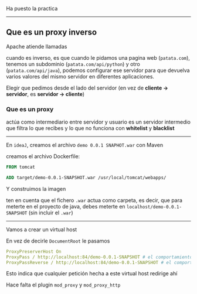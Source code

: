 Ha puesto la practica

---

## Que es un proxy inverso
Apache atiende llamadas

cuando es inverso, es que cuando le pidamos una pagina web (`patata.com`), tenemos un subdominio (`patata.com/api/python`) y otro (`patata.com/api/java`), podemos configurar ese servidor para que devuelva varios valores del mismo servidor en diferentes aplicaciones.

Elegir que pedimos desde el lado del servidor (en vez de **cliente -> servidor**, es **servidor -> cliente**)

### Que es un proxy
actúa como intermediario entre servidor y usuario
es un servidor intermedio que filtra lo que recibes y lo que no
funciona con **whitelist** y **blacklist**


---

En ``ideaJ``, creamos el archivo `demo 0.0.1 SNAPHOT.war` con Maven

creamos el archivo Dockerfile:
```dockerfile
FROM tomcat

ADD target/demo-0.0.1-SNAPSHOT.war /usr/local/tomcat/webapps/
```

Y construimos la imagen


ten en cuenta que el fichero `.war` actua como carpeta, es decir, que para meterte en el proyecto de java, debes meterte en `localhost/demo-0.0.1-SNAPSHOT` (sin incluir el ``.war``)

---

Vamos a crear un virtual host

En vez de decirle `DocumentRoot` le pasamos 
```yml (no es yalm pero sirve para los colores)
ProxyPreserverHost On
ProxyPass / http://localhost:84/demo-0.0.1-SNAPSHOT # el comportamiento en una direccion
ProxyPassReverse / http://localhost:84/demo-0.0.1-SNAPSHOT # el comportamiento en reverso
```

Esto indica que cualquier petición hecha a este virtual host redirige ahí

Hace falta el plugin `mod_proxy` y `mod_proxy_http`